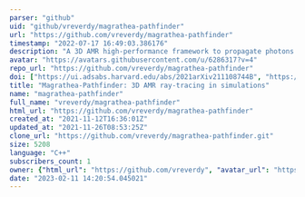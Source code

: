```yaml
---
parser: "github"
uid: "github/vreverdy/magrathea-pathfinder"
url: "https://github.com/vreverdy/magrathea-pathfinder"
timestamp: "2022-07-17 16:49:03.386176"
description: "A 3D AMR high-performance framework to propagate photons in cosmological simulations"
avatar: "https://avatars.githubusercontent.com/u/6286317?v=4"
repo_url: "https://github.com/vreverdy/magrathea-pathfinder"
doi: ["https://ui.adsabs.harvard.edu/abs/2021arXiv211108744B", "https://ui.adsabs.harvard.edu/abs/2022ascl.soft03024B/abstract"]
title: "Magrathea-Pathfinder: 3D AMR ray-tracing in simulations"
name: "magrathea-pathfinder"
full_name: "vreverdy/magrathea-pathfinder"
html_url: "https://github.com/vreverdy/magrathea-pathfinder"
created_at: "2021-11-12T16:36:01Z"
updated_at: "2021-11-26T08:53:25Z"
clone_url: "https://github.com/vreverdy/magrathea-pathfinder.git"
size: 5208
language: "C++"
subscribers_count: 1
owner: {"html_url": "https://github.com/vreverdy", "avatar_url": "https://avatars.githubusercontent.com/u/6286317?v=4", "login": "vreverdy", "type": "User"}
date: "2023-02-11 14:20:54.045021"
---
```


